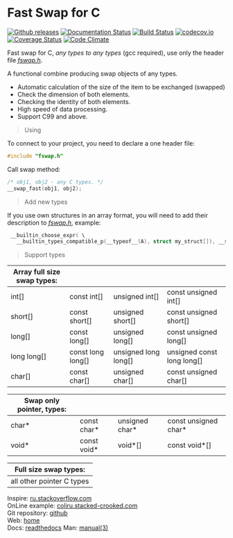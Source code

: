 # Fast Swap for C

[![Github releases](https://img.shields.io/github/downloads/PetersSharp/Fast-Swap-for-C/total.svg)](https://GitHub.com/PetersSharp/Fast-Swap-for-C/releases/)
[![Documentation Status](https://readthedocs.org/projects/fast-swap-for-c/badge/?version=latest)](https://fast-swap-for-c.readthedocs.io/en/latest/?badge=latest)
[![Build Status](https://travis-ci.org/PetersSharp/Fast-Swap-for-C.svg)](https://travis-ci.org/PetersSharp/Fast-Swap-for-C)
[![codecov.io](https://codecov.io/github/PetersSharp/Fast-Swap-for-C/coverage.svg?branch=master)](https://codecov.io/github/PetersSharp/Fast-Swap-for-C?branch=master)
[![Coverage Status](https://codeclimate.com/github/PetersSharp/Fast-Swap-for-C/badges/coverage.svg)](https://codeclimate.com/github/PetersSharp/Fast-Swap-for-C/coverage)
[![Code Climate](https://codeclimate.com/github/PetersSharp/Fast-Swap-for-C/badges/gpa.svg)](https://codeclimate.com/github/PetersSharp/Fast-Swap-for-C)

Fast swap for C, _any types to any types_ (gcc required), use only the header file [_fswap.h_](https://github.com/PetersSharp/Fast-Swap-for-C/blob/master/fswap.h).

A functional combine producing swap objects of any types.
- Automatic calculation of the size of the item to be exchanged (swapped)
- Check the dimension of both elements.
- Checking the identity of both elements.
- High speed of data processing.
- Support C99 and above.

> Using

To connect to your project, you need to declare a one header file:

```C
#include "fswap.h"
```

Call swap method:
```C
/* obj1, obj2 - any C types. */
__swap_fast(obj1, obj2);
```
> Add new types

If you use own structures in an array format, you will need to add their description to [_fswap.h_](
https://github.com/PetersSharp/Fast-Swap-for-C/blob/master/fswap.h), example:
```C
 __builtin_choose_expr( \
   __builtin_types_compatible_p(__typeof__(A), struct my_struct[]), __swap_p(A, B, sizeof(A), sizeof(B)), \
```

> Support types

| Array full size swap types: ||||
| ------------ | ------------ | ------------ | ------------ |
| int[] | const int[] | unsigned int[] | const unsigned int[] |
| short[] | const short[] | unsigned short[] | const unsigned short[] |
| long[] | const long[] | unsigned long[] | const unsigned long[] |
| long long[] | const long long[] | unsigned long long[] | unsigned const long long[] |
| char[] | const char[] | unsigned char[] | const unsigned char[] |

| Swap only pointer, types: ||||
| ------------ | ------------ | ------------ | ------------ |
| char* | const char* | unsigned char* | const unsigned char* |
| void* | const void* | void*[] | const void*[] |

|  Full size swap types: |
| ------------ |
| all other pointer C types |


Inspire:        [ru.stackoverflow.com](https://ru.stackoverflow.com/questions/836089/%d0%9e%d0%b1%d0%bc%d0%b5%d0%bd-%d1%87%d0%b5%d1%80%d0%b5%d0%b7-%d1%83%d0%ba%d0%b0%d0%b7%d0%b0%d1%82%d0%b5%d0%bb%d0%b8/836167#836167)  
OnLine example: [coliru.stacked-crooked.com](http://coliru.stacked-crooked.com/a/be12a57be0162860)  
Git repository: [github](https://github.com/PetersSharp/Fast-Swap-for-C)  
Web:            [home](https://peterssharp.github.io/Fast-Swap-for-C/)   
Docs:           [readthedocs](https://fast-swap-for-c.readthedocs.io/en/latest/?badge=latest)
Man:            [manual(3)](https://raw.githubusercontent.com/PetersSharp/Fast-Swap-for-C/master/docs/fswap.h.3)


